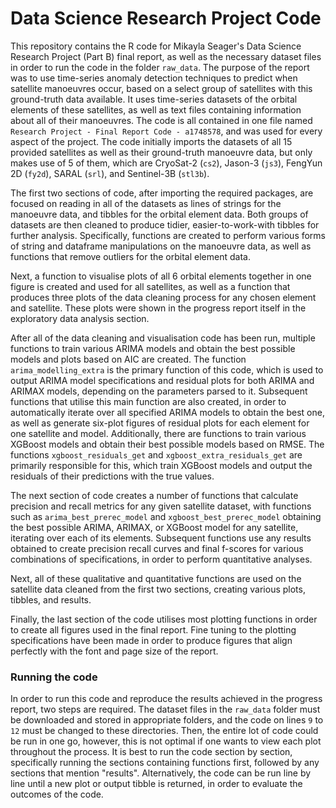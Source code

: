 # Data Science Research Project Code
This repository contains the R code for Mikayla Seager's Data Science Research Project (Part B) final report, as well as the necessary dataset files in order to run the code in the folder `raw_data`. The purpose of the report was to use time-series anomaly detection techniques to predict when satellite manoeuvres occur, based on a select group of satellites with this ground-truth data available. It uses time-series datasets of the orbital elements of these satellites, as well as text files containing information about all of their manoeuvres. The code is all contained in one file named `Research Project - Final Report Code - a1748578`, and was used for every aspect of the project. The code initially imports the datasets of all 15 provided satellites as well as their ground-truth manoeuvre data, but only makes use of 5 of them, which are CryoSat-2 (`cs2`), Jason-3 (`js3`), FengYun 2D (`fy2d`), SARAL (`srl`), and Sentinel-3B (`stl3b`).

The first two sections of code, after importing the required packages, are focused on reading in all of the datasets as lines of strings for the manoeuvre data, and tibbles for the orbital element data. Both groups of datasets are then cleaned to produce tidier, easier-to-work-with tibbles for further analysis. Specifically, functions are created to perform various forms of string and dataframe manipulations on the manoeuvre data, as well as functions that remove outliers for the orbital element data.

Next, a function to visualise plots of all 6 orbital elements together in one figure is created and used for all satellites, as well as a function that produces three plots of the data cleaning process for any chosen element and satellite. These plots were shown in the progress report itself in the exploratory data analysis section.

After all of the data cleaning and visualisation code has been run, multiple functions to train various ARIMA models and obtain the best possible models and plots based on AIC are created. The function `arima_modelling_extra` is the primary function of this code, which is used to output ARIMA model specifications and residual plots for both ARIMA and ARIMAX models, depending on the parameters parsed to it. Subsequent functions that utilise this main function are also created, in order to automatically iterate over all specified ARIMA models to obtain the best one, as well as generate six-plot figures of residual plots for each element for one satellite and model. Additionally, there are functions to train various XGBoost models and obtain their best possible models based on RMSE. The functions `xgboost_residuals_get` and `xgboost_extra_residuals_get` are primarily responsible for this, which train XGBoost models and output the residuals of their predictions with the true values.

The next section of code creates a number of functions that calculate precision and recall metrics for any given satellite dataset, with functions such as `arima_best_prerec_model` and `xgboost_best_prerec_model` obtaining the best possible ARIMA, ARIMAX, or XGBoost model for any satellite, iterating over each of its elements. Subsequent functions use any results obtained to create precision recall curves and final f-scores for various combinations of specifications, in order to perform quantitative analyses.

Next, all of these qualitative and quantitative functions are used on the satellite data cleaned from the first two sections, creating various plots, tibbles, and results.

Finally, the last section of the code utilises most plotting functions in order to create all figures used in the final report. Fine tuning to the plotting specifications have been made in order to produce figures that align perfectly with the font and page size of the report.

### Running the code
In order to run this code and reproduce the results achieved in the progress report, two steps are required. The dataset files in the `raw_data` folder must be downloaded and stored in appropriate folders, and the code on lines `9` to `12` must be changed to these directories. Then, the entire lot of code could be run in one go, however, this is not optimal if one wants to view each plot throughout the process. It is best to run the code section by section, specifically running the sections containing functions first, followed by any sections that mention "results". Alternatively, the code can be run line by line until a new plot or output tibble is returned, in order to evaluate the outcomes of the code.
